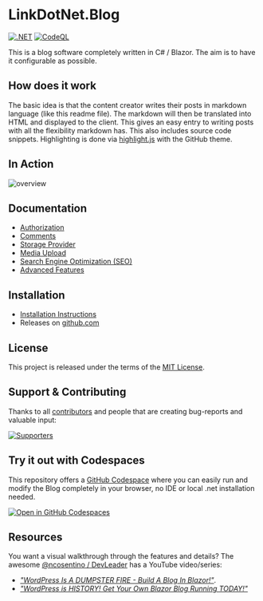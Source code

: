 ﻿# LinkDotNet.Blog

[![.NET](https://github.com/linkdotnet/Blog/actions/workflows/dotnet.yml/badge.svg?branch=master)](https://github.com/linkdotnet/Blog/actions/workflows/dotnet.yml)
[![CodeQL](https://github.com/linkdotnet/Blog/actions/workflows/codeql.yml/badge.svg)](https://github.com/linkdotnet/Blog/actions/workflows/codeql.yml)

This is a blog software completely written in C# / Blazor. The aim is to have it configurable as possible.

## How does it work

The basic idea is that the content creator writes their posts in markdown language (like this readme file).
The markdown will then be translated into HTML and displayed to the client. This gives an easy entry to writing posts with all the flexibility markdown has.
This also includes source code snippets. Highlighting is done via [highlight.js](https://highlightjs.org/) with the GitHub theme.

## In Action

![overview](assets/overview.gif)

## Documentation

-   [Authorization](./docs/Authorization/Readme.md)
-   [Comments](./docs/Comments/Readme.md)
-   [Storage Provider](./docs/Storage/Readme.md)
-   [Media Upload](./docs/Media/Readme.md)
-   [Search Engine Optimization (SEO)](./docs/SEO/Readme.md)
-   [Advanced Features](./docs/Features/AdvancedFeatures.md)

## Installation

-   [Installation Instructions](./docs/Setup/Readme.md)
-   Releases on [github.com](https://github.com/linkdotnet/Blog/releases)

## License

This project is released under the terms of the [MIT License](./LICENSE).

## Support & Contributing

Thanks to all [contributors](https://github.com/linkdotnet/Blog/graphs/contributors) and people that are creating bug-reports and valuable input:

<a href="https://github.com/linkdotnet/blog/graphs/contributors">
  <img src="https://contrib.rocks/image?repo=linkdotnet/blog" alt="Supporters" />
</a>

## Try it out with **Codespaces**

This repository offers a [GitHub Codespace](https://github.com/features/codespaces) where you can easily run and modify the Blog completely in your browser, no IDE or local .net installation needed.

[![Open in GitHub Codespaces](https://github.com/codespaces/badge.svg)](https://codespaces.new/linkdotnet/Blog)

## Resources
You want a visual walkthrough through the features and details? The awesome [@ncosentino / DevLeader](https://github.com/ncosentino/) has a YouTube video/series: 
 * [*"WordPress Is A DUMPSTER FIRE - Build A Blog In Blazor!"*](https://www.youtube.com/watch?v=RGq2s25xTPE).
 * [*"WordPress is HISTORY! Get Your Own Blazor Blog Running TODAY!"*](https://www.youtube.com/watch?v=A2vAO7jxFz4)